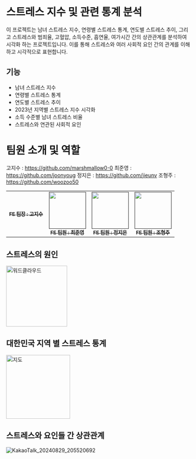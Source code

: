 # 스트레스 지수 및 관련 통계 분석

이 프로젝트는 남녀 스트레스 지수, 연령별 스트레스 통계, 연도별 스트레스 추이, 그리고 스트레스와 범죄율, 고혈압, 소득수준, 흡연율, 여가시간 간의 상관관계를 분석하여 시각화 하는 프로젝트입니다. 이를 통해 스트레스와 여러 사회적 요인 간의 관계를 이해하고 시각적으로 표현합니다.


## 기능 
* 남녀 스트레스 지수
* 연령별 스트레스 통계
* 연도별 스트레스 추이
* 2023년 지역별 스트레스 지수 시각화
* 소득 수준별 남녀 스트레스 비율
* 스트레스와 연관된 사회적 요인


# 팀원 소개 및 역할
고지수 : https://github.com/marshmallow0-0
최준영 : https://github.com/joonyoug
정지은 : https://github.com/jieunv
조형주 : https://github.com/woozoo50


<table>
  <tbody>
    <tr>
      <td align="center"><a href=""><img src="width="100px;" alt=""/><br /><sub><b>FE 팀장 : 고지수 </b></sub></a><br /></td>
      <td align="center"><a href=""><img src="" width="100px;" alt=""/><br /><sub><b>FE 팀원 : 최준영 </b></sub></a><br /></td>
      <td align="center"><a href=""><img src="" width="100px;" alt=""/><br /><sub><b>FE 팀원 : 정지은 </b></sub></a><br /></td>
      <td align="center"><a href=""><img src="" width="100px;" alt=""/><br /><sub><b>FE 팀원 : 조형주 </b></sub></a><br /></td>
     <tr/>
  </tbody>
</table>


## 스트레스의 원인
<img width="165" alt="워드클라우드" src="https://github.com/user-attachments/assets/7d710668-035a-4ea3-a90b-0daed48c7874">



## 대한민국 지역 별 스트레스 통계
<img width="173" alt="지도" src="https://github.com/user-attachments/assets/505cf5dc-b3fe-4829-8404-6a05d7e5937e">


## 스트레스와 요인들 간 상관관계
![KakaoTalk_20240829_205520692](https://github.com/user-attachments/assets/1b30fb80-5f86-45e5-816d-7ab9aa6b2ecb)

